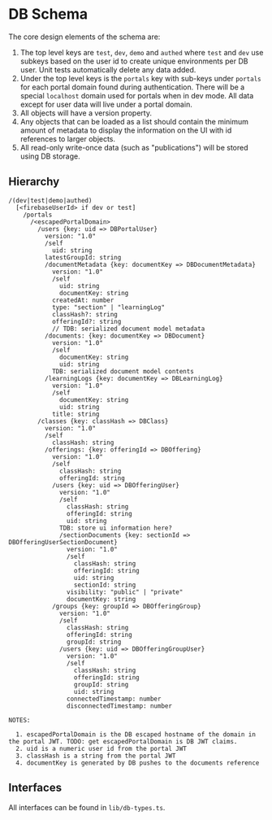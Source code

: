 # DB Schema

The core design elements of the schema are:

1. The top level keys are `test`, `dev`, `demo` and `authed` where `test` and `dev` use subkeys based on the user id to create unique environments per DB user.  Unit tests automatically delete any data added.
2. Under the top level keys is the `portals` key with sub-keys under `portals` for each portal domain found during authentication.  There will be a special `localhost` domain used for portals when in dev mode.  All data except for user data will live under a portal domain.
4. All objects will have a version property.
5. Any objects that can be loaded as a list should contain the minimum amount of metadata to display the information on the UI with id references to larger objects.
6. All read-only write-once data (such as "publications") will be stored using DB storage.

## Hierarchy

```
/(dev|test|demo|authed)
  [<firebaseUserId> if dev or test]
    /portals
      /<escapedPortalDomain>
        /users {key: uid => DBPortalUser}
          version: "1.0"
          /self
            uid: string
          latestGroupId: string
          /documentMetadata {key: documentKey => DBDocumentMetadata}
            version: "1.0"
            /self
              uid: string
              documentKey: string
            createdAt: number
            type: "section" | "learningLog"
            classHash?: string
            offeringId?: string
            // TDB: serialized document model metadata
          /documents: {key: documentKey => DBDocument}
            version: "1.0"
            /self
              documentKey: string
              uid: string
            TDB: serialized document model contents
          /learningLogs {key: documentKey => DBLearningLog}
            version: "1.0"
            /self
              documentKey: string
              uid: string
            title: string
        /classes {key: classHash => DBClass}
          version: "1.0"
          /self
            classHash: string
          /offerings: {key: offeringId => DBOffering}
            version: "1.0"
            /self
              classHash: string
              offeringId: string
            /users {key: uid => DBOfferingUser}
              version: "1.0"
              /self
                classHash: string
                offeringId: string
                uid: string
              TDB: store ui information here?
              /sectionDocuments {key: sectionId => DBOfferingUserSectionDocument}
                version: "1.0"
                /self
                  classHash: string
                  offeringId: string
                  uid: string
                  sectionId: string
                visibility: "public" | "private"
                documentKey: string
            /groups {key: groupId => DBOfferingGroup}
              version: "1.0"
              /self
                classHash: string
                offeringId: string
                groupId: string
              /users {key: uid => DBOfferingGroupUser}
                version: "1.0"
                /self
                  classHash: string
                  offeringId: string
                  groupId: string
                  uid: string
                connectedTimestamp: number
                disconnectedTimestamp: number

NOTES:

  1. escapedPortalDomain is the DB escaped hostname of the domain in the portal JWT. TODO: get escapedPortalDomain is DB JWT claims.
  2. uid is a numeric user id from the portal JWT
  3. classHash is a string from the portal JWT
  4. documentKey is generated by DB pushes to the documents reference
```

## Interfaces

All interfaces can be found in `lib/db-types.ts`.